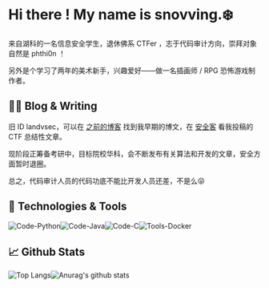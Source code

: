 # Hi there ! My name is snovving.❄️

来自湖科的一名信息安全学生，退休佛系 CTFer ，志于代码审计方向，崇拜对象自然是 phthi0n ！

另外是个学习了两年的美术新手，兴趣爱好——做一名插画师 / RPG 恐怖游戏制作者。

## ✍🏻 Blog & Writing 

旧 ID landvsec，可以在 [之前的博客](https://landvsec.top/) 找到我早期的博文，在 [安全客](https://www.anquanke.com/member/155072) 看我投稿的 CTF 总结性文章。

现阶段正筹备考研中，目标院校华科，会不断发布有关算法和开发的文章，安全方面暂时退圈。

总之，代码审计人员的代码功底不能比开发人员还差，不是么😝

## 🔧 Technologies & Tools

![Code-Python](https://img.shields.io/badge/Code-Python-%234a8ec9)![Code-Java](https://img.shields.io/badge/Code-Java-%234a8ec9)![Code-C](https://img.shields.io/badge/Code-C%2B%2B-%234a8ec9)![Tools-Docker](https://img.shields.io/badge/Tools-Docker-%234a8ec9)

## 📈 Github Stats

![Top Langs](https://github-readme-stats.vercel.app/api/top-langs/?username=snovving&theme=tokyonight)![Anurag's github stats](https://github-readme-stats.vercel.app/api?username=snovving&show_icons=true&theme=tokyonight)

### 
